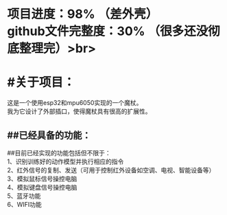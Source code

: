 项目进度：98%     （差外壳）<br>
github文件完整度：30%     （很多还没彻底整理完）>br>
===
#关于项目：
===
这是一个使用esp32和mpu6050实现的一个魔杖。<br>
我为它设计了外部插口，使得魔杖具有很高的扩展性。<br>

##已经具备的功能：
---
##目前已经实现的功能包括但不限于：<br>
1、识别训练好的动作模型并执行相应的指令<br>
2、红外信号的复制、发送（可用于控制红外设备如空调、电视、智能设备等）<br>
3、模拟鼠标信号操控电脑<br>
4、模拟键盘信号操控电脑<br>
5、蓝牙功能<br>
6、WIFI功能<br>
